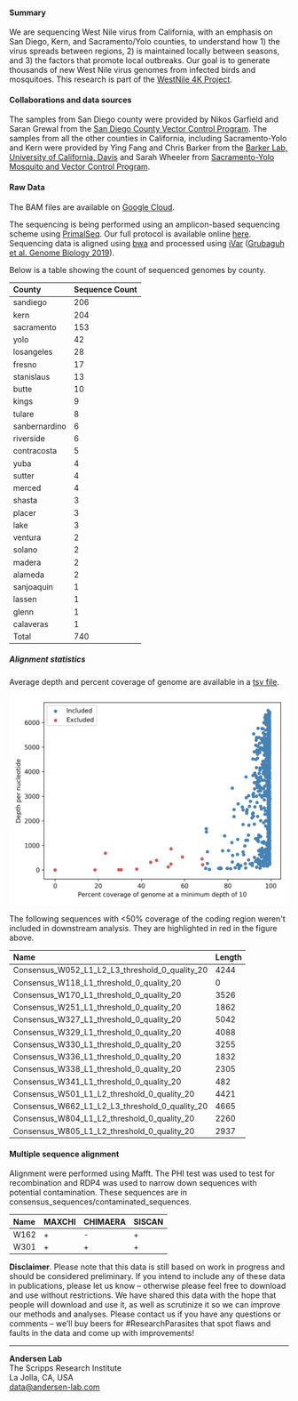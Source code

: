 #### Summary
We are sequencing West Nile virus from California, with an emphasis on San Diego, Kern, and Sacramento/Yolo counties, to understand how 1) the virus spreads between regions, 2) is maintained locally between seasons, and 3) the factors that promote local outbreaks. Our goal is to generate thousands of new West Nile virus genomes from infected birds and mosquitoes. This research is part of the [WestNile 4K Project](https://westnile4k.org/).

#### Collaborations and data sources

The samples from San Diego county were provided by Nikos Garfield and Saran Grewal from the [San Diego County Vector Control Program](https://www.sandiegocounty.gov/deh/pests/vector_disease.html). The samples from all the other counties in California, including Sacramento-Yolo and Kern were provided by Ying Fang and Chris Barker from the [Barker Lab, University of California, Davis](https://barkerlab.ucdavis.edu/) and Sarah Wheeler from [Sacramento-Yolo Mosquito and Vector Control Program](https://www.fightthebite.net/).


#### Raw Data

The BAM files are available on [Google Cloud](https://console.cloud.google.com/storage/browser/andersen-lab_project_westnile-genomics).

The sequencing is being performed using an amplicon-based sequencing scheme using [PrimalSeq](https://www.nature.com/articles/nprot.2017.066). Our full protocol is available online [here](https://docs.google.com/document/d/1PilT4w5jHO-ROsE8TL5WBGa0wSCdTHAsNl1LIOYiTgk/edit?usp=sharing). Sequencing data is aligned using [bwa](https://github.com/lh3/bwa) and processed using [iVar](https://github.com/andersen-lab/ivar) ([Grubaguh et al. Genome Biology 2019](https://genomebiology.biomedcentral.com/articles/10.1186/s13059-018-1618-7)).

Below is a table showing the count of sequenced  genomes by county.

| County          |   Sequence Count |
| :-------------- | :--------------- |
| sandiego      | 206 |
| kern          | 204 |
| sacramento    | 153 |
| yolo          |  42 |
| losangeles    |  28 |
| fresno        |  17 |
| stanislaus    |  13 |
| butte         |  10 |
| kings         |   9 |
| tulare        |   8 |
| sanbernardino |   6 |
| riverside     |   6 |
| contracosta   |   5 |
| yuba          |   4 |
| sutter        |   4 |
| merced        |   4 |
| shasta        |   3 |
| placer        |   3 |
| lake          |   3 |
| ventura       |   2 |
| solano        |   2 |
| madera        |   2 |
| alameda       |   2 |
| sanjoaquin    |   1 |
| lassen        |   1 |
| glenn         |   1 |
| calaveras     |   1 |
| Total         | 740 |

##### Alignment statistics

Average depth and percent coverage of genome are available in a [tsv file](https://github.com/andersen-lab/west-nile-genomics-california/blob/master/metadata/alignment_statistics.tsv).

![Alignment statistics](https://raw.githubusercontent.com/andersen-lab/west-nile/master/plots/alignment_stats.png)

The following sequences with <50% coverage of the coding region weren't included in downstream analysis. They are highlighted in red in the figure above.

| Name                                           | Length |
|:-- | :-- |
| Consensus_W052_L1_L2_L3_threshold_0_quality_20 |   4244 |
| Consensus_W118_L1_threshold_0_quality_20       |      0 |
| Consensus_W170_L1_threshold_0_quality_20       |   3526 |
| Consensus_W251_L1_threshold_0_quality_20       |   1862 |
| Consensus_W327_L1_threshold_0_quality_20       |   5042 |
| Consensus_W329_L1_threshold_0_quality_20       |   4088 |
| Consensus_W330_L1_threshold_0_quality_20       |   3255 |
| Consensus_W336_L1_threshold_0_quality_20       |   1832 |
| Consensus_W338_L1_threshold_0_quality_20       |   2305 |
| Consensus_W341_L1_threshold_0_quality_20       |    482 |
| Consensus_W501_L1_L2_threshold_0_quality_20    |   4421 |
| Consensus_W662_L1_L2_L3_threshold_0_quality_20 |   4665 |
| Consensus_W804_L1_L2_threshold_0_quality_20    |   2260 |
| Consensus_W805_L1_L2_threshold_0_quality_20    |   2937 |

#### Multiple sequence alignment

Alignment were performed using Mafft. The PHI test was used to test for recombination and RDP4 was used to narrow down sequences with potential contamination. These sequences are in consensus_sequences/contaminated\_sequences.

| Name | MAXCHI | CHIMAERA | SISCAN |
|:-- |:-- |:-- |:--|
| W162 | +      | -        | +      |
| W301 | +      | +        | +      |

**Disclaimer**. Please note that this data is still based on work in progress and should be considered preliminary. If you intend to include any of these data in publications, please let us know – otherwise please feel free to download and use without restrictions. We have shared this data with the hope that people will download and use it, as well as scrutinize it so we can improve our methods and analyses. Please contact us if you have any questions or comments – we’ll buy beers for #ResearchParasites that spot flaws and faults in the data and come up with improvements!

---
**Andersen Lab**  
The Scripps Research Institute  
La Jolla, CA, USA  
[data@andersen-lab.com](mailto:data@andersen-lab.com)
